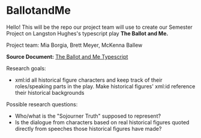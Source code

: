 # BallotandMe
Hello! This will be the repo our project team will use to create our Semester Project on Langston Hughes's typescript play **The Ballot and Me.**

Project team: Mia Borgia, Brett Meyer, McKenna Ballew

**Source Document:** [The Ballot and Me Typescript](https://beinecke.library.yale.edu/sites/default/files/files/Langston%20Hughes%20-%20The%20Ballot%20and%20Me%2C%20Author's%20Copy%2C%20in%20JWJ%20MSS%2026%20Box%20273%20f_%204485.pdf)

Research goals:
- xml:id all historical figure characters and keep track of their roles/speaking parts in the play. Make historical figures' xml:id reference their historical backgrounds

Possible research questions:
- Who/what is the "Sojourner Truth" supposed to represent?
- Is the dialogue from characters based on real historical figures quoted directly from speeches those historical figures have made?
